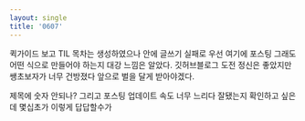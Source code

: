 ```yaml
---
layout: single
title: '0607'
---
```


퀵가이드 보고 TIL 목차는 생성하였으나 안에 글쓰기 실패로 우선 여기에 포스팅
그래도 어떤 식으로 만들어야 하는지 대강 느낌은 알았다.
깃허브블로그 도전 정신은 좋았지만 쌩초보자가 너무 건방졌다 앞으로 벌을 달게 받아야겠다.

제목에 숫자 안되나?
그리고 포스팅 업데이트 속도 너무 느리다 잘됐는지 확인하고 싶은데 몇십초가 이렇게 답답할수가
